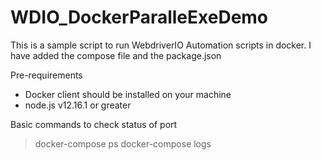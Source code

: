 # WDIO_DockerParalleExeDemo

This is a sample script to run WebdriverIO Automation scripts in docker.
I have added the compose file and the package.json 

Pre-requirements
- Docker client should be installed on your machine
- node.js v12.16.1 or greater

Basic commands to check status of port
> docker-compose ps
> docker-compose logs
